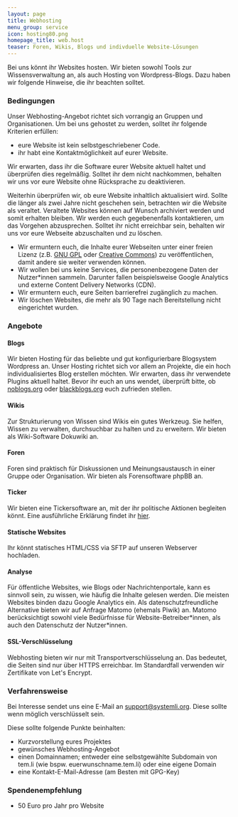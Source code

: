 ```yaml
---
layout: page
title: Webhosting
menu_group: service
icon: hosting80.png
homepage_title: web.host
teaser: Foren, Wikis, Blogs und indivduelle Website-Lösungen
---
```


Bei uns könnt ihr Websites hosten. Wir bieten sowohl Tools zur Wissensverwaltung an, als auch Hosting von Wordpress-Blogs. Dazu haben wir folgende Hinweise, die ihr beachten solltet.

### Bedingungen 

Unser Webhosting-Angebot richtet sich vorrangig an Gruppen und Organisationen.
Um bei uns gehostet zu werden, solltet ihr folgende Kriterien erfüllen:

  * eure Website ist kein selbstgeschriebener Code.
  * ihr habt eine Kontaktmöglichkeit auf eurer Website.

Wir erwarten, dass ihr die Software eurer Website aktuell haltet und überprüfen dies regelmäßig. Solltet ihr dem nicht nachkommen, behalten wir uns vor eure Website ohne Rücksprache zu deaktivieren.

Weiterhin überprüfen wir, ob eure Website inhaltlich aktualisiert wird. Sollte die länger als zwei Jahre nicht geschehen sein, betrachten wir die Website als veraltet.
Veraltete Websites können auf Wunsch archiviert werden und somit erhalten bleiben. Wir werden euch gegebenenfalls kontaktieren, um das Vorgehen abzusprechen.
Solltet ihr nicht erreichbar sein, behalten wir uns vor eure Webseite abzuschalten und zu löschen. 

  * Wir ermuntern euch, die Inhalte eurer Webseiten unter einer freien Lizenz (z.B. [GNU GPL](https://www.gnu.org/licenses/gpl.html) oder [Creative Commons](https://creativecommons.org/licenses/)) zu veröffentlichen, damit andere sie weiter verwenden können.
  * Wir wollen bei uns keine Services, die personenbezogene Daten der Nutzer\*innen sammeln. Darunter fallen beispielsweise Google Analytics und externe Content Delivery Networks (CDN).
  * Wir ermuntern euch, eure Seiten barrierefrei zugänglich zu machen.
  * Wir löschen Websites, die mehr als 90 Tage nach Bereitstellung nicht eingerichtet wurden.

### Angebote

#### Blogs

Wir bieten Hosting für das beliebte und gut konfigurierbare Blogsystem Wordpress an. Unser Hosting richtet sich vor allem an Projekte, die ein hoch individualisiertes Blog erstellen möchten.
Wir erwarten, dass ihr verwendete Plugins aktuell haltet.
Bevor ihr euch an uns wendet, überprüft bitte, ob [noblogs.org](https://noblogs.org) oder [blackblogs.org](https://blackblogs.org) euch zufrieden stellen.

#### Wikis

Zur Strukturierung von Wissen sind Wikis ein gutes Werkzeug. Sie helfen, Wissen zu verwalten, durchsuchbar zu halten und zu erweitern. Wir bieten als Wiki-Software Dokuwiki an.  

#### Foren

Foren sind praktisch für Diskussionen und Meinungsaustausch in einer Gruppe oder Organisation. Wir bieten als Forensoftware phpBB an.

#### Ticker

Wir bieten eine Tickersoftware an, mit der ihr politische Aktionen begleiten könnt. Eine ausführliche Erklärung findet ihr [hier](/service/ticker). 

#### Statische Websites

Ihr könnt statisches HTML/CSS via SFTP auf unseren Webserver hochladen.

#### Analyse

Für öffentliche Websites, wie Blogs oder Nachrichtenportale, kann es sinnvoll sein, zu wissen, wie häufig die Inhalte gelesen werden. Die meisten Websites binden dazu Google Analytics ein. Als datenschutzfreundliche Alternative bieten wir auf Anfrage Matomo (ehemals Piwik) an. Matomo berücksichtigt sowohl viele Bedürfnisse für Website-Betreiber\*innen, als auch den Datenschutz der Nutzer\*innen.

#### SSL-Verschlüsselung

Webhosting bieten wir nur mit Transportverschlüsselung an. Das bedeutet, die Seiten sind nur über HTTPS erreichbar.
Im Standardfall verwenden wir Zertifikate von Let's Encrypt.

### Verfahrensweise

Bei Interesse sendet uns eine E-Mail an [support@systemli.org](mailto:support@systemli.org).  Diese sollte wenn möglich verschlüsselt sein.

Diese sollte folgende Punkte beinhalten:

  * Kurzvorstellung eures Projektes
  * gewünsches Webhosting-Angebot
  * einen Domainnamen; entweder eine selbstgewählte Subdomain von tem.li (wie bspw.  euerwunschname.tem.li) oder eine eigene Domain
  * eine Kontakt-E-Mail-Adresse (am Besten mit GPG-Key)

### Spendenempfehlung

 * 50 Euro pro Jahr  pro Website

